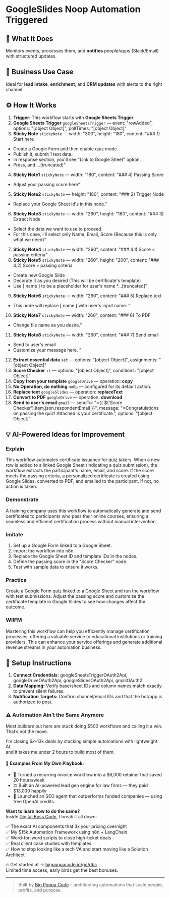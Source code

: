 # GoogleSlides Noop Automation Triggered
  ## 🚀 What It Does
  Monitors events, processes them, and **notifies** people/apps (Slack/Email) with structured updates.
  
  ## 💼 Business Use Case
  Ideal for **lead intake**, **enrichment**, and **CRM updates** with alerts to the right channel.
  
  ## ⚙️ How It Works
  1. **Trigger:** This workflow starts with **Google Sheets Trigger**.
  2. **Google Sheets Trigger** `googleSheetsTrigger` — event: "rowAdded", options: "[object Object]", pollTimes: "[object Object]"
3. **Sticky Note** `stickyNote` — width: "300", height: "180", content: "### 1) Start here
* Create a Google Form and then enable quiz mode.
* Publish it, submit 1 text data.
* In response section, you'll see "Link to Google Sheet" option.
* Press, and …[truncated]"
4. **Sticky Note1** `stickyNote` — width: "180", content: "### 4) Passing Score
* Adjust your passing score here"
5. **Sticky Note2** `stickyNote` — height: "180", content: "### 2) Trigger Node
* Replace your Google Sheet id's in this node."
6. **Sticky Note3** `stickyNote` — width: "260", height: "180", content: "### 3) Extract Node
* Select the data we want to use to proceed.
* For this case, i'll select only Name, Email, Score (Because this is only what we need)"
7. **Sticky Note4** `stickyNote` — width: "260", content: "### 4.1) Score < passing criteria"
8. **Sticky Note5** `stickyNote` — width: "260", height: "200", content: "### 4.2) Score > passing criteria
* Create new Google Slide 
* Decorate it as you desired (This will be certificate's template)
* Use [ name ] to be a placeholder for user's name
*…[truncated]"
9. **Sticky Note6** `stickyNote` — width: "260", content: "### 5) Replace text
* This node will replace [ name ] with user's input name.
"
10. **Sticky Note7** `stickyNote` — width: "260", content: "### 6) To PDF
* Change file name as you desire."
11. **Sticky Note8** `stickyNote` — width: "260", content: "### 7) Send email
* Send to user's email
* Customize your message here.
"
12. **Extract essential data** `set` — options: "[object Object]", assignments: "[object Object]"
13. **Score Checker** `if` — options: "[object Object]", conditions: "[object Object]"
14. **Copy from your template** `googleDrive` — operation: **copy**
15. **No Operation, do nothing** `noOp` — configured for its default action.
16. **Replace text** `googleSlides` — operation: **replaceText**
17. **Convert to PDF** `googleDrive` — operation: **download**
18. **Send to user's email** `gmail` — sendTo: "={{ $('Score Checker').item.json.respondentEmail }}", message: "=Congratulations on passing the quiz! Attached is your certificate.", options: "[object Object]"
  
  ## 💡 AI-Powered Ideas for Improvement
  ### Explain
This workflow automates certificate issuance for quiz takers. When a new row is added to a linked Google Sheet (indicating a quiz submission), the workflow extracts the participant's name, email, and score. If the score meets the passing criteria, a personalized certificate is created using Google Slides, converted to PDF, and emailed to the participant. If not, no action is taken.

### Demonstrate
A training company uses this workflow to automatically generate and send certificates to participants who pass their online courses, ensuring a seamless and efficient certification process without manual intervention.

### Imitate
1. Set up a Google Form linked to a Google Sheet.
2. Import the workflow into n8n.
3. Replace the Google Sheet ID and template IDs in the nodes.
4. Define the passing score in the "Score Checker" node.
5. Test with sample data to ensure it works.

### Practice
Create a Google Form quiz linked to a Google Sheet and run the workflow with test submissions. Adjust the passing score and customize the certificate template in Google Slides to see how changes affect the outcome.

### WIIFM
Mastering this workflow can help you efficiently manage certification processes, offering a valuable service to educational institutions or training providers. This can enhance your service offerings and generate additional revenue streams in your automation business.
  
  ## 🔧 Setup Instructions
  1. **Connect Credentials:** googleSheetsTriggerOAuth2Api, googleDriveOAuth2Api, googleSlidesOAuth2Api, gmailOAuth2.
2. **Data Mapping:** Verify base/sheet IDs and column names match exactly to prevent silent failures.
3. **Notification Targets:** Confirm channel/email IDs and that the bot/app is authorized to post.
  
### ⚠️ Automation Ain’t the Same Anymore

Most builders out here are stuck doing $500 workflows and calling it a win.  
That’s not the move.  

I'm closing $6k–$13k deals by stacking simple automations with lightweight AI...  
and it takes me under 2 hours to build most of them.

#### 🧠 Examples From My Own Playbook:
- 🔁 Turned a recurring invoice workflow into a $6,000 retainer that saved 20 hours/week  
- ⚖️ Built an AI-powered lead gen engine for law firms — they paid $13,000 happily  
- 🚀 Launched an SEO agent that outperforms funded companies — using free OpenAI credits  

**Want to learn how to do the same?**  
Inside [Digital Boss Code](https://bigpoppacode.io/go/dbc), I break it all down:

✅ The exact AI components that 3x your pricing overnight  
✅ My $15k Automation Framework using n8n + LangChain  
✅ Word-for-word scripts to close high-ticket deals  
✅ Real client case studies with templates  
✅ How to stop looking like a tech VA and start moving like a Solution Architect  

🔥 Get started at → [bigpoppacode.io/go/dbc](https://bigpoppacode.io/go/dbc)  
Limited time access, early birds get the best bonuses.

---
> Built by [Big Poppa Code](https://bigpoppacode.io) – architecting automations that scale people, profits, and purpose.
  